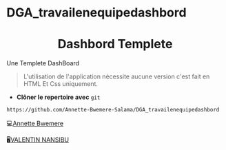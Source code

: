 # DGA_travailenequipedashbord


<!-- markdownlint-disable no-inline-html -->
<h1 align='center' >Dashbord Templete</h1>

<p > Une Templete DashBoard</p>

> L'utilisation de l'application nécessite aucune version c'est fait en HTML Et Css uniquement.


* __Clôner le repertoire avec__ ```git```

```bash
https://github.com/Annette-Bwemere-Salama/DGA_travailenequipedashbord
```

💻[Annette Bwemere](https://github.com/Annette-Bwemere-Salama)

🖥️[VALENTIN NANSIBU](https://github.com/ItVal)

